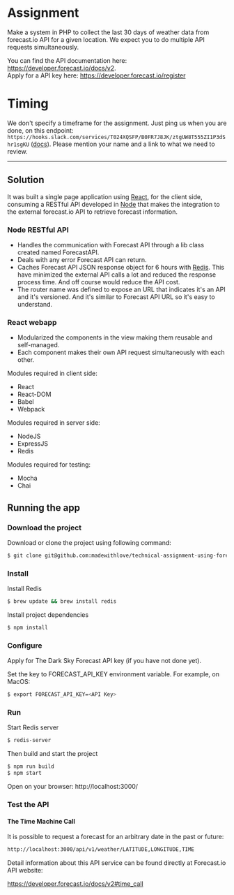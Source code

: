 # Assignment

Make a system in PHP to collect the last 30 days of weather data from forecast.io API for a given location. We expect you to do multiple API requests simultaneously.

You can find the API documentation here: https://developer.forecast.io/docs/v2.  
Apply for a API key here: https://developer.forecast.io/register

# Timing

We don't specify a timeframe for the assignment. Just ping us when you are done, on this endpoint: `https://hooks.slack.com/services/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` ([docs](https://api.slack.com/incoming-webhooks)). Please mention your name and a link to what we need to review.


---------------
## Solution
It was built a single page application using [React](https://facebook.github.io/react/), for the client side, consuming a RESTful API developed in [Node](https://nodejs.org/) that makes the integration to the external forecast.io API to retrieve forecast information.

### Node RESTful API
* Handles the communication with Forecast API through a lib class created named ForecastAPI.
* Deals with any error Forecast API can return.
* Caches Forecast API JSON response object for 6 hours with [Redis](http://redis.io/). This have minimized the external API calls a lot and reduced the response process time. And off course would reduce the API cost.
* The router name was defined to expose an URL that indicates it's an API and it's versioned. And it's similar to Forecast API URL so it's easy to understand.

### React webapp
* Modularized the components in the view making them reusable and self-managed.
* Each component makes their own API request simultaneously with each other.


Modules required in client side:
* React
* React-DOM
* Babel
* Webpack

Modules required in server side:
* NodeJS
* ExpressJS
* Redis

Modules required for testing:
* Mocha
* Chai

## Running the app
### Download the project
Download or clone the project using following command:
```sh
$ git clone git@github.com:madewithlove/technical-assignment-using-forecast-io-gustavomazzoni.git
```
### Install
Install Redis
```sh
$ brew update && brew install redis
```
Install project dependencies
```sh
$ npm install
```
### Configure
Apply for The Dark Sky Forecast API key (if you have not done yet).

Set the key to FORECAST_API_KEY environment variable. For example, on MacOS:
```sh
$ export FORECAST_API_KEY=<API Key>
```
### Run
Start Redis server
```sh
$ redis-server
```
Then build and start the project
```sh
$ npm run build
$ npm start
```

Open on your browser:
http://localhost:3000/

### Test the API
#### The Time Machine Call
It is possible to request a forecast for an arbitrary date in the past or future:
```sh
http://localhost:3000/api/v1/weather/LATITUDE,LONGITUDE,TIME
```
Detail information about this API service can be found directly at Forecast.io API website:

https://developer.forecast.io/docs/v2#time_call
